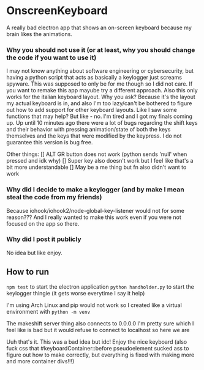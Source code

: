 # OnscreenKeyboard
A really bad electron app that shows an on-screen keyboard because my brain likes the animations.

### Why you should not use it (or at least, why you should change the code if you want to use it)
I may not know anything about software engineering or cybersecurity, but having a python script that acts as basically a keylogger just screams spyware.
This was supposed to only be for me though so I did not care. If you want to remake this app mayube try a different approach.
Also this only works for the italian keyboard layout. Why you ask? Because it's the layout my actual keyboard is in, and also I'm too lazy/can't be bothered to figure out how to add support for other keyboard layouts. Like I saw some functions that may help? But like - no. I'm tired and I got my finals coming up.
Up until 10 minutes ago there were a lot of bugs regarding the shift keys and their behavior with pressing animation/state of both the keys themselves and the keys that were modified by the keypress. I do not guarantee this version is bug free.

Other things:
[] ALT GR button does not work (python sends 'null' when pressed and idk why)
[] Super key also doesn't work but I feel like that's a bit more understandable
[] May be a me thing but fn also didn't want to work

### Why did I decide to make a keylogger (and by make I mean steal the code from my friends)
Because iohook/iohook2/node-global-key-listener would not for some reason??? And I really wanted to make this work even if you were not focused on the app so there.

### Why did I post it publicly
No idea but like enjoy.

## How to run
`npm test` to start the electron application
`python handholder.py` to start the keylogger thingie (it gets worse everytime I say it help)

I'm using Arch Linux and pip would not work so I created like a virtual environment with `python -m venv`

The makeshift server thing also connects to 0.0.0.0 I'm pretty sure which I feel like is bad but it would refuse to connect to localhost so here we are

Uuh that's it. This was a bad idea but idc! Enjoy the nice keyboard (also fuck css that #keyboardContainer::before pseudoelement sucked ass to figure out how to make correctly, but everything is fixed with making more and more container divs!!!)

